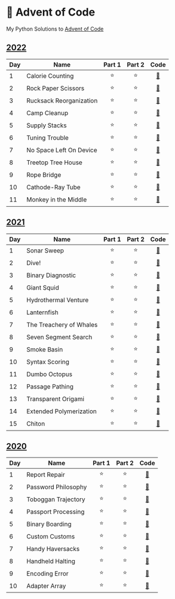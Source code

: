 # 🎄 Advent of Code
My Python Solutions to [Advent of Code](https://adventofcode.com/)

## [2022](https://adventofcode.com/2022)
| Day | Name | Part 1  | Part 2 | Code |
| --- |----|:-------:|:------:|:------:|
|1	  |Calorie Counting|⭐       |⭐     | [🔗](2022/01/main.py) |
|2	  |Rock Paper Scissors|⭐       |⭐     | [🔗](2022/02/main.py) |
|3	  |Rucksack Reorganization|⭐       |⭐     | [🔗](2022/03/main.py) |
|4	  |Camp Cleanup|⭐       |⭐     | [🔗](2022/04/main.py) |
|5	  |Supply Stacks|⭐       |⭐     | [🔗](2022/05/main.py) |
|6	  |Tuning Trouble|⭐       |⭐     | [🔗](2022/06/main.py) |
|7	  |No Space Left On Device|⭐       |⭐     | [🔗](2022/07/main.py) |
|8	  |Treetop Tree House|⭐       |⭐     | [🔗](2022/08/main.py) |
|9	  |Rope Bridge|⭐       |⭐     | [🔗](2022/09/main.py) |
|10	  |Cathode-Ray Tube|⭐       |⭐     | [🔗](2022/10/main.py) |
|11	  |Monkey in the Middle|⭐       |⭐     | [🔗](2022/11/main.py) |

## [2021](https://adventofcode.com/2021)
| Day | Name | Part 1  | Part 2 | Code |
| --- |------|:-------:|:------:|:------:|
|1    |Sonar Sweep|⭐       |⭐     | [🔗](2021/01/main.py) |
|2    |Dive!|⭐       |⭐     | [🔗](2021/02/main.py) |
|3    |Binary Diagnostic|⭐       |⭐     | [🔗](2021/03/main.py) |
|4    |Giant Squid|⭐       |⭐     | [🔗](2021/04/main.py) |
|5    |Hydrothermal Venture|⭐       |⭐     | [🔗](2021/05/main.py) |
|6    |Lanternfish|⭐       |⭐     | [🔗](2021/06/main.py) |
|7    |The Treachery of Whales|⭐       |⭐     | [🔗](2021/07/main.py) |
|8    |Seven Segment Search|⭐       |⭐     | [🔗](2021/08/main.py) |
|9    |Smoke Basin|⭐       |⭐     | [🔗](2021/09/main.py) |
|10   |Syntax Scoring|⭐       |⭐     | [🔗](2021/10/main.py) |
|11   |Dumbo Octopus|⭐       |⭐     | [🔗](2021/11/main.py) |
|12   |Passage Pathing|⭐       |⭐     | [🔗](2021/12/main.py) |
|13   |Transparent Origami|⭐       |⭐     | [🔗](2021/13/main.py) |
|14   |Extended Polymerization|⭐       |⭐     | [🔗](2021/14/main.py) |
|15   |Chiton|⭐       |⭐     | [🔗](2021/15/main.py) |

## [2020](https://adventofcode.com/2020)
| Day | Name | Part 1  | Part 2 | Code |
| --- |------|:-------:|:------:|:------:|
|1|Report Repair|⭐|⭐|[🔗](2020/01/main.py)|
|2|Password Philosophy|⭐|⭐|[🔗](2020/02/main.py)|
|3|Toboggan Trajectory|⭐|⭐|[🔗](2020/03/main.py)|
|4|Passport Processing|⭐|⭐|[🔗](2020/04/main.py)|
|5|Binary Boarding|⭐|⭐|[🔗](2020/05/main.py)|
|6|Custom Customs|⭐|⭐|[🔗](2020/06/main.py)|
|7|Handy Haversacks|⭐|⭐|[🔗](2020/07/main.py)|
|8|Handheld Halting|⭐|⭐|[🔗](2020/08/main.py)|
|9|Encoding Error|⭐|⭐|[🔗](2020/09/main.py)|
|10|Adapter Array|⭐|⭐|[🔗](2020/10/main.py)|
